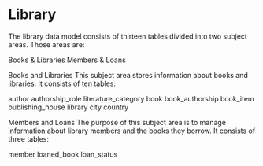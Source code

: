 # Library

The library data model consists of thirteen tables divided into two subject areas. Those areas are:

Books & Libraries
Members & Loans

Books and Libraries
This subject area stores information about books and libraries. It consists of ten tables:

author
authorship_role
literature_category
book
book_authorship
book_item
publishing_house
library
city
country

Members and Loans
The purpose of this subject area is to manage information about library members and the books they borrow. It consists of three tables:

member
loaned_book
loan_status
